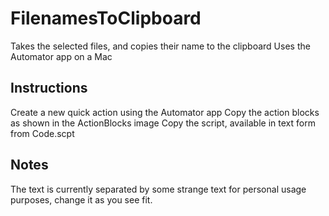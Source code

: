 # FilenamesToClipboard
Takes the selected files, and copies their name to the clipboard
Uses the Automator app on a Mac

## Instructions
Create a new quick action using the Automator app
Copy the action blocks as shown in the ActionBlocks image
Copy the script, available in text form from Code.scpt

## Notes
The text is currently separated by some strange text for personal usage purposes, change it as you see fit.